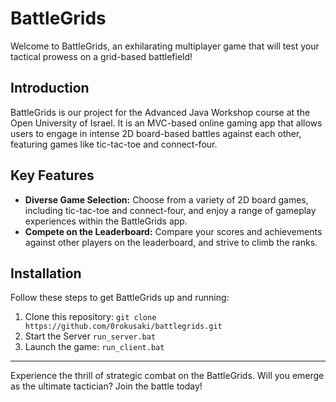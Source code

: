 # BattleGrids

Welcome to BattleGrids, an exhilarating multiplayer game that will test your tactical prowess on a grid-based battlefield!

## Introduction

BattleGrids is our project for the Advanced Java Workshop course at the Open University of Israel. 
It is an MVC-based online gaming app that allows users to engage in intense 2D board-based battles against each other, 
featuring games like tic-tac-toe and connect-four.

## Key Features

- **Diverse Game Selection:** Choose from a variety of 2D board games, including tic-tac-toe and connect-four, and enjoy a range of gameplay experiences within the BattleGrids app.
- **Compete on the Leaderboard:** Compare your scores and achievements against other players on the leaderboard, and strive to climb the ranks.

## Installation

Follow these steps to get BattleGrids up and running:

1. Clone this repository: `git clone https://github.com/0rokusaki/battlegrids.git`
2. Start the Server `run_server.bat`
3. Launch the game: `run_client.bat`

---

Experience the thrill of strategic combat on the BattleGrids. Will you emerge as the ultimate tactician? Join the battle today!
